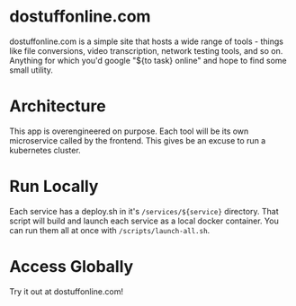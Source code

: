 # dostuffonline.com

dostuffonline.com is a simple site that hosts a wide range of tools - things like file conversions, video transcription, network testing tools, and so on. Anything for which you'd google "${to task} online" and hope to find some small utility. 

# Architecture 

This app is overengineered on purpose. Each tool will be its own microservice called by the frontend. This gives be an excuse to run a kubernetes cluster. 

# Run Locally 

Each service has a deploy.sh in it's `/services/${service}` directory. That script will build and launch each service as a local docker container. You can run them all at once with `/scripts/launch-all.sh`. 

# Access Globally 

Try it out at dostuffonline.com!